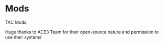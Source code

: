 # Mods
TAC Mods

Huge thanks to ACE3 Team for their open-source nature and permission to use their systems!
